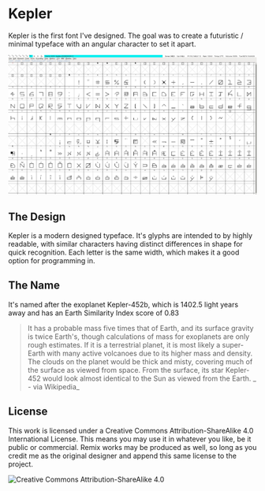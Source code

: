 Kepler
======

Kepler is the first font I've designed. The goal was to create a futuristic / minimal typeface with an angular character to set it apart.

![Kepler Glyphs](./glyphs-0.jpg)


The Design
----------

Kepler is a modern designed typeface. It's glyphs are intended to by highly readable, with similar characters having distinct differences in shape for quick recognition. Each letter is the same width, which makes it a good option for programming in.


The Name
--------

It's named after the exoplanet Kepler-452b, which is 1402.5 light years away and has an Earth Similarity Index score of 0.83

>It has a probable mass five times that of Earth, and its surface gravity is twice Earth's, though calculations of mass for exoplanets are only rough estimates. If it is a terrestrial planet, it is most likely a super-Earth with many active volcanoes due to its higher mass and density. The clouds on the planet would be thick and misty, covering much of the surface as viewed from space. From the surface, its star Kepler-452 would look almost identical to the Sun as viewed from the Earth.
_ - via Wikipedia_


License
-------

This work is licensed under a Creative Commons Attribution-ShareAlike 4.0 International License. This means you may use it in whatever you like, be it public or commercial. Remix works may be produced as well, so long as you credit me as the original designer and append this same license to the project.

![Creative Commons Attribution-ShareAlike 4.0](https://i.creativecommons.org/l/by-sa/4.0/88x31.png)
